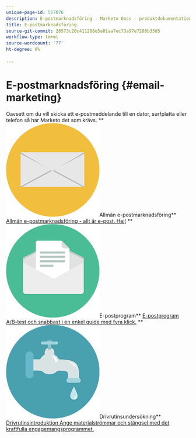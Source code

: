 ```yaml
---
unique-page-id: 557076
description: E-postmarknadsföring - Marketo Docs - produktdokumentation
title: E-postmarknadsföring
source-git-commit: 26573c20c411208e5a01aa7ec73a97e7208b35d5
workflow-type: tm+mt
source-wordcount: '77'
ht-degree: 0%

---
```



# E-postmarknadsföring {#email-marketing}

Oavsett om du vill skicka ett e-postmeddelande till en dator, surfplatta eller telefon så har Marketo det som krävs.
** ![Allmän e-postmarknadsföring](assets/office-27.png)Allmän e-postmarknadsföring** [Allmän e-postmarknadsföring - allt är e-post. Hej!](https://docs.marketo.com/display/DOCS/General)     ** ![E-postprogram](assets/chat-messages-10.png)E-postprogram** [E-postprogram A/B-test och snabbast i en enkel guide med fyra klick.](https://docs.marketo.com/display/DOCS/Email+Programs)     ** ![Drivrutinsundersökning](assets/ecology-14.png)Drivrutinsundersökning** [Drivrutinsintroduktion Ange materialströmmar och stängsel med det kraftfulla engagemangsprogrammet.](https://docs.marketo.com/display/DOCS/Drip+Nurturing)
